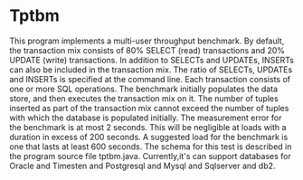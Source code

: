 # Tptbm
This program implements a multi-user throughput benchmark. By default, the transaction mix consists of 80% SELECT (read) transactions and 20% UPDATE (write) transactions. In addition to SELECTs and UPDATEs, INSERTs can also be included in the transaction mix. The ratio of SELECTs, UPDATEs and INSERTs is specified at the command line. Each transaction consists of one or more SQL operations.  The benchmark initially populates the data store, and then executes the transaction mix on it. The number of tuples inserted as part of the transaction mix cannot exceed the number of tuples with which the database is populated initially. The measurement error for the benchmark is at most 2 seconds. This will be negligible at loads with a duration in excess of 200 seconds. A suggested load for the benchmark is one that lasts at least 600 seconds.   The schema for this test is described in the program source file tptbm.java. Currently,it's can support databases for Oracle and Timesten and Postgresql and Mysql and Sqlserver and db2.
